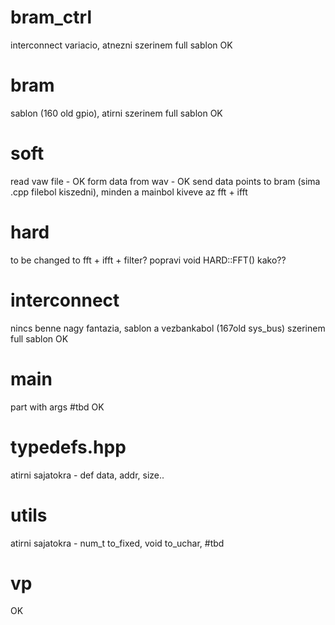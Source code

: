 # bram_ctrl
interconnect variacio, atnezni 
szerinem full sablon
OK
# bram
sablon (160 old gpio), atirni
szerinem full sablon
OK
# soft
read vaw file - OK
form data from wav - OK
send data points to bram (sima .cpp filebol kiszedni), minden a mainbol kiveve az fft + ifft
# hard
to be changed to fft + ifft + filter?
popravi void HARD::FFT()
    kako??
# interconnect
nincs benne nagy fantazia, sablon a vezbankabol (167old sys_bus)
szerinem full sablon
OK
# main
part with args #tbd 
OK
# typedefs.hpp
atirni sajatokra - def data, addr, size..
# utils
atirni sajatokra - num_t to_fixed, void to_uchar, #tbd
# vp
OK
